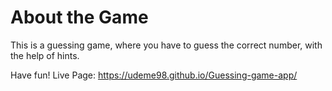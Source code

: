 # About the Game

This is a guessing game, where you have to guess the correct number, with the help of hints.

Have fun!
Live Page: https://udeme98.github.io/Guessing-game-app/
